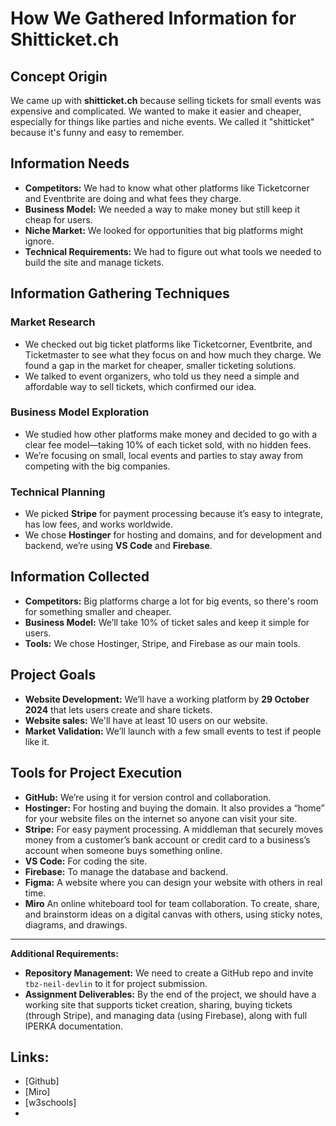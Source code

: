 # How We Gathered Information for Shitticket.ch

## Concept Origin
We came up with **shitticket.ch** because selling tickets for small events was expensive and complicated. We wanted to make it easier and cheaper, especially for things like parties and niche events. We called it "shitticket" because it's funny and easy to remember.

## Information Needs
* **Competitors:** We had to know what other platforms like Ticketcorner and Eventbrite are doing and what fees they charge.
* **Business Model:** We needed a way to make money but still keep it cheap for users.
* **Niche Market:** We looked for opportunities that big platforms might ignore.
* **Technical Requirements:** We had to figure out what tools we needed to build the site and manage tickets.

## Information Gathering Techniques
### Market Research
* We checked out big ticket platforms like Ticketcorner, Eventbrite, and Ticketmaster to see what they focus on and how much they charge. We found a gap in the market for cheaper, smaller ticketing solutions.
* We talked to event organizers, who told us they need a simple and affordable way to sell tickets, which confirmed our idea.

### Business Model Exploration
* We studied how other platforms make money and decided to go with a clear fee model—taking 10% of each ticket sold, with no hidden fees.
* We’re focusing on small, local events and parties to stay away from competing with the big companies.

### Technical Planning
* We picked **Stripe** for payment processing because it’s easy to integrate, has low fees, and works worldwide.
* We chose **Hostinger** for hosting and domains, and for development and backend, we’re using **VS Code** and **Firebase**.

## Information Collected
* **Competitors:** Big platforms charge a lot for big events, so there's room for something smaller and cheaper.
* **Business Model:** We’ll take 10% of ticket sales and keep it simple for users.
* **Tools:** We chose Hostinger, Stripe, and Firebase as our main tools.

## Project Goals
* **Website Development:** We’ll have a working platform by **29 October 2024** that lets users create and share tickets.
* **Website sales:** We'll have at least 10 users on our website.  
* **Market Validation:** We’ll launch with a few small events to test if people like it.

## Tools for Project Execution
* **GitHub:** We’re using it for version control and collaboration.
* **Hostinger:** For hosting and buying the domain. It also provides a “home” for your website files on the internet so anyone can visit your site.
* **Stripe:** For easy payment processing. A middleman that securely moves money from a customer’s bank account or credit card to a business’s account when someone buys something online.
* **VS Code:** For coding the site.
* **Firebase:** To manage the database and backend.
* **Figma:** A website where you can design your website with others in real time.
* **Miro** An online whiteboard tool for team collaboration. To create, share, and brainstorm ideas on a digital canvas with others, using sticky notes, diagrams, and drawings.

---

**Additional Requirements:**
* **Repository Management:** We need to create a GitHub repo and invite `tbz-neil-devlin` to it for project submission.
* **Assignment Deliverables:** By the end of the project, we should have a working site that supports ticket creation, sharing, buying tickets (through Stripe), and managing data (using Firebase), along with full IPERKA documentation.


## Links:
* [Github]
* [Miro]
* [w3schools]
* 

